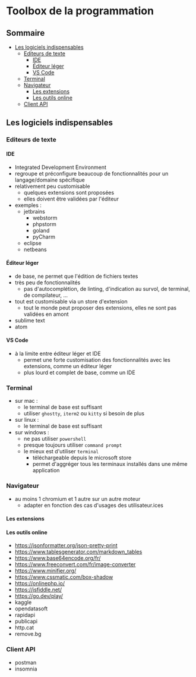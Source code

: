 # Toolbox de la programmation<!-- omit in toc -->

## Sommaire<!-- omit in toc -->

- [Les logiciels indispensables](#les-logiciels-indispensables)
  - [Editeurs de texte](#editeurs-de-texte)
    - [IDE](#ide)
    - [Éditeur léger](#éditeur-léger)
    - [VS Code](#vs-code)
  - [Terminal](#terminal)
  - [Navigateur](#navigateur)
    - [Les extensions](#les-extensions)
    - [Les outils online](#les-outils-online)
  - [Client API](#client-api)

## Les logiciels indispensables

### Editeurs de texte

#### IDE

- Integrated Development Environment
- regroupe et préconfigure beaucoup de fonctionnalités pour un langage/domaine spécifique
- relativement peu customisable
  - quelques extensions sont proposées
  - elles doivent être validées par l'éditeur
- exemples :
  - jetbrains
    - webstorm
    - phpstorm
    - goland
    - pyCharm
  - eclipse
  - netbeans

#### Éditeur léger

- de base, ne permet que l'édition de fichiers textes
- très peu de fonctionnalités
  - pas d'autocomplétion, de linting, d'indication au survol, de terminal, de compilateur, ...
- tout est customisable via un store d'extension
  - tout le monde peut proposer des extensions, elles ne sont pas validées en amont
- sublime text
- atom

#### VS Code

- à la limite entre éditeur léger et IDE
  - permet une forte customisation des fonctionnalités avec les extensions, comme un éditeur léger
  - plus lourd et complet de base, comme un IDE

### Terminal

- sur mac :
  - le terminal de base est suffisant
  - utiliser `ghostty`, `iterm2` ou `kitty` si besoin de plus
- sur linux :
  - le terminal de base est suffisant
- sur windows :
  - ne pas utiliser `powershell`
  - presque toujours utiliser `command prompt`
  - le mieux est d'utiliser `terminal`
    - téléchargeable depuis le microsoft store
    - permet d'aggréger tous les terminaux installés dans une même application

### Navigateur

- au moins 1 chromium et 1 autre sur un autre moteur
  - adapter en fonction des cas d'usages des utilisateur.ices

#### Les extensions

#### Les outils online

- <https://jsonformatter.org/json-pretty-print>
- <https://www.tablesgenerator.com/markdown_tables>
- <https://www.base64encode.org/fr/>
- <https://www.freeconvert.com/fr/image-converter>
- <https://www.minifier.org/>
- <https://www.cssmatic.com/box-shadow>
- <https://onlinephp.io/>
- <https://jsfiddle.net/>
- <https://go.dev/play/>
- kaggle
- opendatasoft
- rapidapi
- publicapi
- http.cat
- remove.bg

### Client API

- postman
- insomnia

